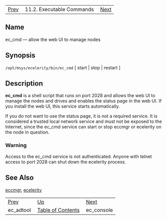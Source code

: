 |     |     |     |
| --- | --- | --- |
| [Prev](executable.ec_adtool)  | 11.2. Executable Commands |  [Next](executable.ec_console.php) |

<a name="executable.ec_cmd"></a>
## Name

ec_cmd — allow the web UI to manage nodes

## Synopsis

`/opt/msys/ecelerity/bin/ec_cmd` [ start | stop | restart ]

<a name="idp13276064"></a>
## Description

**ec_cmd** is a shell script that runs on port 2028 and allows the web UI to manage the nodes and drives and enables the status page in the web UI. If you install the web UI, this service starts automatically.

If you do not want to use the status page, it is not a required service. It is considered a trusted local network service and must not be exposed to the Internet, since the ec_cmd service can start or stop eccmgr or ecelerity on the node in question.

### Warning

Access to the ec_cmd service is not authenticated. Anyone with telnet access to port 2028 can shut down the ecelerity process.

<a name="idp13279904"></a>
## See Also

[eccmgr](executable.eccmgr "eccmgr"), [ecelerity](executable.ecelerity.php "ecelerity")

|     |     |     |
| --- | --- | --- |
| [Prev](executable.ec_adtool)  | [Up](exe.commands.details.php) |  [Next](executable.ec_console.php) |
| ec_adtool  | [Table of Contents](index) |  ec_console |
